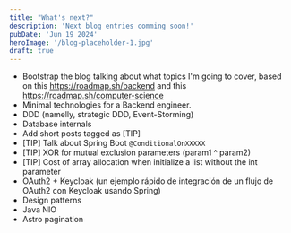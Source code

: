 ```yaml
---
title: "What's next?"
description: 'Next blog entries comming soon!'
pubDate: 'Jun 19 2024'
heroImage: '/blog-placeholder-1.jpg'
draft: true
---
```


* Bootstrap the blog talking about what topics I'm going to cover, based on this https://roadmap.sh/backend and this https://roadmap.sh/computer-science
* Minimal technologies for a Backend engineer.
* DDD (namelly, strategic DDD, Event-Storming)
* Database internals
* Add short posts tagged as [TIP]
* [TIP] Talk about Spring Boot `@ConditionalOnXXXXX`
* [TIP] XOR for mutual exclusion parameters (param1 ^ param2)
* [TIP] Cost of array allocation when initialize a list without the int parameter
* OAuth2 + Keycloak (un ejemplo rápido de integración de un flujo de OAuth2 con Keycloak usando Spring)
* Design patterns
* Java NIO
* Astro pagination